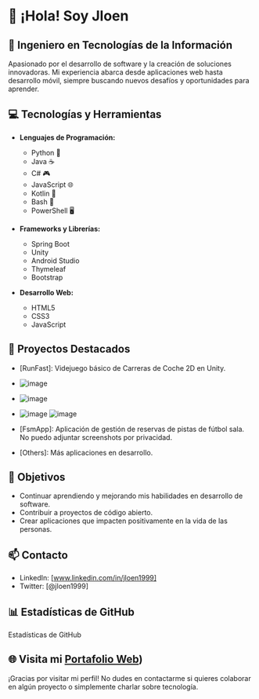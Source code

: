 # 👋 ¡Hola! Soy Jloen

## 🚀 Ingeniero en Tecnologías de la Información

Apasionado por el desarrollo de software y la creación de soluciones innovadoras. Mi experiencia abarca desde aplicaciones web hasta desarrollo móvil, siempre buscando nuevos desafíos y oportunidades para aprender.

## 💻 Tecnologías y Herramientas

- **Lenguajes de Programación:**
  - Python 🐍
  - Java ☕
  - C# 🎮
  - JavaScript 🌐
  - Kotlin 📱
  - Bash 🐧
  - PowerShell 🖥️

- **Frameworks y Librerías:**
  - Spring Boot
  - Unity
  - Android Studio
  - Thymeleaf
  - Bootstrap

- **Desarrollo Web:**
  - HTML5
  - CSS3
  - JavaScript

## 🌟 Proyectos Destacados

- [RunFast]: Videjuego básico de Carreras de Coche 2D en Unity.
- ![image](https://github.com/user-attachments/assets/038edc7d-0d13-4a6c-994f-d2e79b7cf29c)
- ![image](https://github.com/user-attachments/assets/e55f4ad5-9596-4f94-b728-b9c636eab036)
- ![image](https://github.com/user-attachments/assets/b70d39a4-c1f3-4b02-898d-53923682b987)
![image](https://github.com/user-attachments/assets/a4d51bb8-acce-4981-a61f-ee83bdd727e2)

- [FsmApp]: Aplicación de gestión de reservas de pistas de fútbol sala. No puedo adjuntar screenshots por privacidad.
- [Others]: Más aplicaciones en desarrollo.

## 🎯 Objetivos

- Continuar aprendiendo y mejorando mis habilidades en desarrollo de software.
- Contribuir a proyectos de código abierto.
- Crear aplicaciones que impacten positivamente en la vida de las personas.

## 📫 Contacto

- LinkedIn: [www.linkedin.com/in/jloen1999]
- Twitter: [@jloen1999]

## 📊 Estadísticas de GitHub

Estadísticas de GitHub

## 🌐 Visita mi [Portafolio Web](https://jloendev.netlify.app/))

¡Gracias por visitar mi perfil! No dudes en contactarme si quieres colaborar en algún proyecto o simplemente charlar sobre tecnología.
